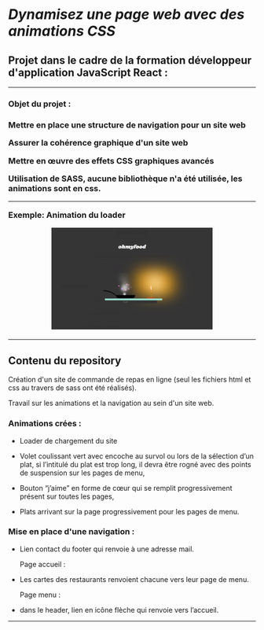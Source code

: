 ***<h1>Dynamisez une page web avec des animations CSS</h1>***

<h2>Projet dans le cadre de la formation développeur d'application JavaScript React : </h2>


***********************************************************************************************************************************************************************

<h3>Objet du projet :<h3>

Mettre en place une structure de navigation pour un site web

Assurer la cohérence graphique d'un site web

Mettre en œuvre des effets CSS graphiques avancés


Utilisation de SASS, aucune bibliothèque n'a été utilisée, les animations sont en css.

***********************************************************************************************************************************************************************

Exemple: Animation du loader

<p align="center">
<img src="https://github.com/PalaciosCaroline/projet3/blob/main/images/image_loader.png?raw=true" width="65%" height="65%" />
</p>

***********************************************************************************************************************************************************************
<h2>Contenu du repository</h2>

Création d'un site de commande de repas en ligne (seul les fichiers html et css au travers de sass ont été réalisés). 

Travail sur les animations et la navigation au sein d'un site web.


<h3>Animations crées :</h3>

* Loader de chargement du site

* Volet coulissant vert avec encoche au survol ou lors de la sélection d’un plat, si l’intitulé du plat est trop long, il devra être rogné avec des points de suspension sur les pages de menu,

* Bouton “j’aime” en forme de cœur qui se remplit progressivement présent sur toutes les pages,

* Plats arrivant sur la page progressivement pour les pages de menu.


<h3>Mise en place d'une navigation :</h3>

* Lien contact du footer qui renvoie à une adresse mail.

	Page accueil :

* Les cartes des restaurants renvoient chacune vers leur page de menu.

	Page menu :
  
* dans le header, lien en icône flèche qui renvoie vers l’accueil.


***********************************************************************************************************************************************************************







